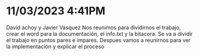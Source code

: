 # 11/03/2023 4:41PM
David achoy y Javier Vasquez
Nos reunimos para dividirnos el trabajo, crear el word para la documentación, el info.txt y la bitacora.
Se va a dividir el trabajo en puntos pares e impares. Despues vamos a reunirnos para ver la implementación y explicar el proceso

